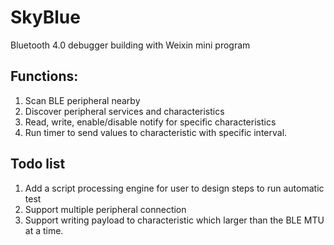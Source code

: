 # SkyBlue
Bluetooth 4.0 debugger building with Weixin mini program

## Functions:

1. Scan BLE peripheral nearby
2. Discover peripheral services and characteristics
3. Read, write, enable/disable notify for specific characteristics
4. Run timer to send values to characteristic with specific interval.


## Todo list

1. Add a script processing engine for user to design steps to run automatic test
2. Support multiple peripheral connection
3. Support writing payload to characteristic which larger than the BLE MTU at a time.
